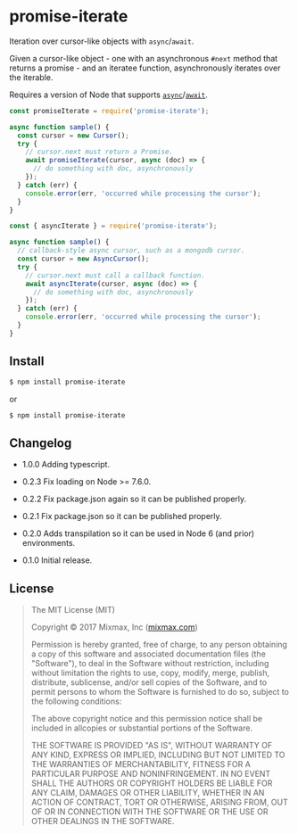 promise-iterate
===============

Iteration over cursor-like objects with `async`/`await`.

Given a cursor-like object - one with an asynchronous `#next` method that returns a promise - and an
iteratee function, asynchronously iterates over the iterable.

Requires a version of Node that supports [`async`][async]/[`await`][await].

```js
const promiseIterate = require('promise-iterate');

async function sample() {
  const cursor = new Cursor();
  try {
    // cursor.next must return a Promise.
    await promiseIterate(cursor, async (doc) => {
      // do something with doc, asynchronously
    });
  } catch (err) {
    console.error(err, 'occurred while processing the cursor');
  }
}
```

```js
const { asyncIterate } = require('promise-iterate');

async function sample() {
  // callback-style async cursor, such as a mongodb cursor.
  const cursor = new AsyncCursor();
  try {
    // cursor.next must call a callback function.
    await asyncIterate(cursor, async (doc) => {
      // do something with doc, asynchronously
    });
  } catch (err) {
    console.error(err, 'occurred while processing the cursor');
  }
}
```

Install
-------

```sh
$ npm install promise-iterate
```

or

```sh
$ npm install promise-iterate
```

Changelog
---------

* 1.0.0 Adding typescript.

* 0.2.3 Fix loading on Node >= 7.6.0.

* 0.2.2 Fix package.json again so it can be published properly.

* 0.2.1 Fix package.json so it can be published properly.

* 0.2.0 Adds transpilation so it can be used in Node 6 (and prior) environments.

* 0.1.0 Initial release.

License
-------

> The MIT License (MIT)
>
> Copyright &copy; 2017 Mixmax, Inc ([mixmax.com](https://mixmax.com))
>
> Permission is hereby granted, free of charge, to any person obtaining a copy of this software and associated documentation files (the "Software"), to deal in the Software without restriction, including without limitation the rights to use, copy, modify, merge, publish, distribute, sublicense, and/or sell copies of the Software, and to permit persons to whom the Software is furnished to do so, subject to the following conditions:
>
> The above copyright notice and this permission notice shall be included in allcopies or substantial portions of the Software.
>
> THE SOFTWARE IS PROVIDED "AS IS", WITHOUT WARRANTY OF ANY KIND, EXPRESS OR IMPLIED, INCLUDING BUT NOT LIMITED TO THE WARRANTIES OF MERCHANTABILITY, FITNESS FOR A PARTICULAR PURPOSE AND NONINFRINGEMENT. IN NO EVENT SHALL THE AUTHORS OR COPYRIGHT HOLDERS BE LIABLE FOR ANY CLAIM, DAMAGES OR OTHER LIABILITY, WHETHER IN AN ACTION OF CONTRACT, TORT OR OTHERWISE, ARISING FROM, OUT OF OR IN CONNECTION WITH THE SOFTWARE OR THE USE OR OTHER DEALINGS IN THE SOFTWARE.

[async]: https://developer.mozilla.org/en-US/docs/Web/JavaScript/Reference/Statements/async_function
[await]: https://developer.mozilla.org/en-US/docs/Web/JavaScript/Reference/Operators/await
